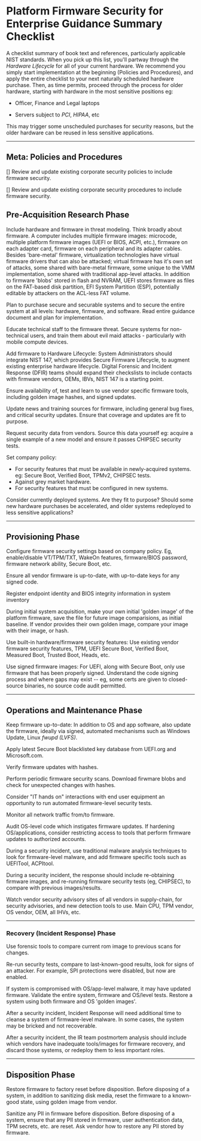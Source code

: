 # Platform Firmware Security for Enterprise Guidance Summary Checklist

A checklist summary of book text and references, particularly applicable NIST standards. When you pick up this list, you'll partway through the *Hardware Lifecycle* for all of your current hardware. We recommend you simply start implementation at the beginning (Policies and Procedures), and apply the entire checklist to your next naturally scheduled hardware purchase. Then, as time permits, proceed through the process for older hardware, starting with hardware in the most sensitive positions eg:

 * Officer, Finance and Legal laptops

 * Servers subject to *PCI*, *HIPAA*, etc

This may trigger some unscheduled purchases for security reasons, but the older hardware can be reused in less sensitive applications.

---

## Meta: Policies and Procedures

[] Review and update existing corporate security policies to include firmware security.

[] Review and update existing corporate security procedures to include firmware security.

## Pre-Acquisition Research Phase

Include hardware and firmware in threat modeling. Think broadly about firmware. A computer includes multiple firmware images: microcode, multiple platform firmware images (UEFI or BIOS, ACPI, etc.), firmware on each adapter card, firmware on each peripheral and its adapter cables.  Besides 'bare-metal' firmware, virtualization technologies have virtual firmware drivers that can also be attacked; virtual firmware has it's own set of attacks, some shared with bare-metal firmware, some unique to the VMM implementation, some shared with traditional app-level attacks.  In addition to firmware 'blobs' stored in flash and NVRAM, UEFI stores firmware as files on the FAT-based disk partition, EFI System Partition (ESP), potentially editable by attackers on the ACL-less FAT volume.

Plan to purchase secure and securable systems and to secure the entire system at all levels: hardware, firmware, and software. Read entire guidance document and plan for implementation.

Educate technical staff to the firmware threat. Secure systems for non-technical users, and train them about evil maid attacks - particularly with mobile compute devices.

Add firmware to Hardware Lifecycle: System Administrators should integrate NIST 147, which provides Secure Firmware Lifecycle, to augment existing enterprise hardware lifecycle.  Digital Forensic and Incident Response (DFIR) teams should expand their checkslists to include contacts with firmware vendors, OEMs, IBVs, NIST 147 is a starting point.

Ensure availability of, test and learn to use vendor specific firmware tools, including golden image hashes, and signed updates.

Update news and training sources for firmware, including general bug fixes, and critical security updates. Ensure that coverage and updates are fit to purpose.

Request security data from vendors. Source this data yourself eg: acquire a single example of a new model and ensure it passes CHIPSEC security tests.

Set company policy:
 * For security features that must be available in newly-acquired systems. eg: Secure Boot, Verified Boot, TPMv2, CHIPSEC tests.
 * Against grey market hardware.
 * For security features that must be configured in new systems.

Consider currently deployed systems. Are they fit to purpose? Should some new hardware purchases be accelerated, and older systems redeployed to less sensitive applications?

---

## Provisioning Phase

Configure firmware security settings based on company policy. Eg, enable/disable VT/TPM/TXT, WakeOn<x> features, firmware/BIOS password, firmware network ability, Secure Boot, etc.

Ensure all vendor firmware is up-to-date, with up-to-date keys for any signed code.

Register endpoint identity and BIOS integrity information in system inventory

During initial system acquisition, make your own initial 'golden image' of the platform firmware, save the file for future image comparisions, as initial baseline.  If vendor provides their own golden image, compare your image with their image, or hash.

Use built-in hardware/firmware security features: Use existing vendor firmware security features, TPM, UEFI Secure Boot, Verified Boot, Measured Boot, Trusted Boot, Heads, etc. 

Use signed firmware images: For UEFI, along with Secure Boot, only use firmware that has been properly signed.  Understand the code signing process and where gaps may exist -- eg, some certs are given to closed-source binaries, no source code audit permitted.

---

## Operations and Maintenance Phase

Keep firmware up-to-date: In addition to OS and app software, also update the firmware, ideally via signed, automated mechanisms such as Windows Update, Linux *fwupd (LVFS)*.

Apply latest Secure Boot blacklisted key database from UEFI.org and Microsoft.com.

Verify firmware updates with hashes.

Perform periodic firmware security scans. Download firwmare blobs and check for unexpected changes with hashes. 

Consider "IT hands on" interactions with end user equipment an opportunity to run automated firmware-level security tests.

Monitor all network traffic from/to firmware. 

Audit OS-level code which instigates firmware updates. If hardening OS/applications, consider restricting access to tools that perform firmware updates to authorized accounts.

During a security incident, use traditional malware analysis techniques to look for firmware-level malware, and add firmware specific tools such as UEFITool, ACPItool.

During a security incident, the response should include re-obtaining firmware images, and re-running firmware security tests (eg, CHIPSEC), to compare with previous images/results.

Watch vendor security advisory sites of all vendors in supply-chain, for security advisories, and new detection tools to use. Main CPU, TPM vendor, OS vendor, OEM, all IHVs, etc.

---

### Recovery (Incident Response) Phase 

Use forensic tools to compare current rom image to previous scans for changes.

Re-run security tests, compare to last-known-good results, look for signs of an attacker.  For example, SPI protections were disabled, but now are enabled.

If system is compromised with OS/app-level malware, it may have updated firmware.  Validate the entire system, firmware and OS/level tests.  Restore a system using both firmware and OS 'golden images'.

After a security incident, Incident Response will need additional time to cleanse a system of firmware-level malware. In some cases, the system may be bricked and not recoverable. 

After a security incident, the IR team postmortem analysis should include which vendors have inadequate tools/images for firmware recovery, and discard those systems, or redeploy them to less important roles.

---

## Disposition Phase

Restore firmware to factory reset before disposition. Before disposing of a system, in addition to sanitizing disk media, reset the firmware to a known-good state, using golden image from vendor.

Sanitize any PII in firmware before disposition. Before disposing of a system, ensure that any PII stored in firmware, user authentication data, TPM secrets, etc. are reset. Ask vendor how to restore any PII stored by firmware.
